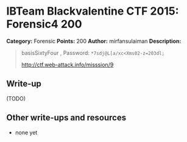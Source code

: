 # IBTeam Blackvalentine CTF 2015: Forensic4 200

**Category:** Forensic
**Points:** 200
**Author:** mirfansulaiman
**Description:**

> basisSixtyFour , Password: `*7sdj@L[a/xc<Xms02-z=203dl;`
>
> http://ctf.web-attack.info/misssion/9

## Write-up

(TODO)

## Other write-ups and resources

* none yet

